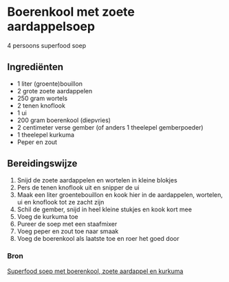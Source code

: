 # Boerenkool met zoete aardappelsoep

4 persoons superfood soep

## Ingrediënten

- 1 liter (groente)bouillon
- 2 grote zoete aardappelen
- 250 gram wortels
- 2 tenen knoflook
- 1 ui
- 200 gram boerenkool (diepvries)
- 2 centimeter verse gember (of anders 1 theelepel gemberpoeder)
- 1 theelepel kurkuma
- Peper en zout

## Bereidingswijze

1. Snijd de zoete aardappelen en wortelen in kleine blokjes
2. Pers de tenen knoflook uit en snipper de ui
3. Maak een liter groentebouillon en kook hier in de aardappelen, wortelen, ui en knoflook tot ze zacht zijn
4. Schil de gember, snijd in heel kleine stukjes en kook kort mee
5. Voeg de kurkuma toe
6. Pureer de soep met een staafmixer
7. Voeg peper en zout toe naar smaak
8. Voeg de boerenkool als laatste toe en roer het goed door

### Bron

[Superfood soep met boerenkool, zoete aardappel en kurkuma](https://www.culy.nl/recepten/superfood-soep-met-boerenkool-zoete-aardappel-en-kurkuma/)